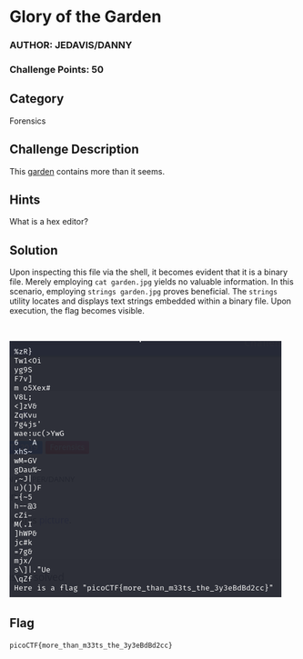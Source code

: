 # Glory of the Garden
### AUTHOR: JEDAVIS/DANNY
### Challenge Points: 50

## Category
Forensics

## Challenge Description
This [garden](garden.jpg) contains more than it seems.
## Hints
What is a hex editor?
## Solution
Upon inspecting this file via the shell, it becomes evident that it is a binary file. Merely employing `cat garden.jpg` yields no valuable information. In this scenario, employing `strings garden.jpg` proves beneficial. The `strings` utility locates and displays text strings embedded within a binary file. Upon execution, the flag becomes visible.

<br>

![Screenshot](Screenshot.png)
## Flag
`picoCTF{more_than_m33ts_the_3y3eBdBd2cc}`